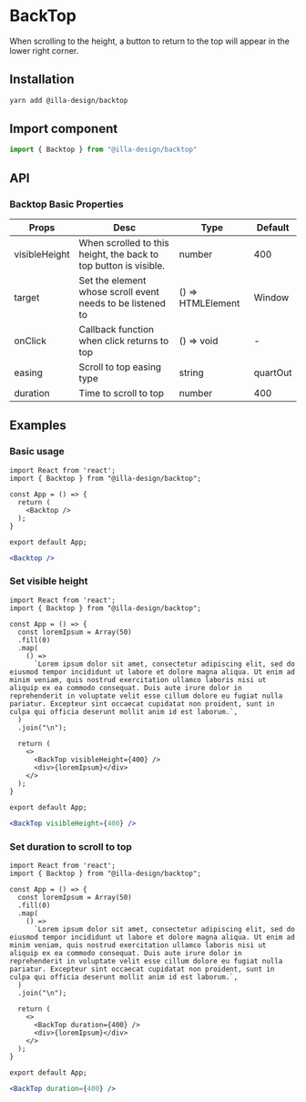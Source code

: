 # BackTop

When scrolling to the height, a button to return to the top will appear in the lower right corner.

## Installation

```bash
yarn add @illa-design/backtop
```

## Import component

```jsx
import { Backtop } from "@illa-design/backtop"
```

## API

### Backtop Basic Properties

| Props         | Desc                                                         | Type              | Default  |
| ------------- | ------------------------------------------------------------ | ----------------- | -------- |
| visibleHeight | When scrolled to this height, the back to top button is visible. | number            | 400      |
| target        | Set the element whose scroll event needs to be listened to   | () => HTMLElement | Window   |
| onClick       | Callback function when click returns to top                  | () => void        | -        |
| easing        | Scroll to top easing type                                    | string            | quartOut |
| duration      | Time to scroll to top                                        | number            | 400      |

## Examples

### Basic usage

```SnackPlayer dependencies=@illa-design/backtop
import React from 'react';
import { Backtop } from "@illa-design/backtop";

const App = () => {
  return (
    <Backtop />
  );
}

export default App;

```

```jsx
<Backtop />
```

### Set visible height

```SnackPlayer dependencies=@illa-design/backtop
import React from 'react';
import { Backtop } from "@illa-design/backtop";

const App = () => {
  const loremIpsum = Array(50)
  .fill(0)
  .map(
    () =>
      `Lorem ipsum dolor sit amet, consectetur adipiscing elit, sed do eiusmod tempor incididunt ut labore et dolore magna aliqua. Ut enim ad minim veniam, quis nostrud exercitation ullamco laboris nisi ut aliquip ex ea commodo consequat. Duis aute irure dolor in reprehenderit in voluptate velit esse cillum dolore eu fugiat nulla pariatur. Excepteur sint occaecat cupidatat non proident, sunt in culpa qui officia deserunt mollit anim id est laborum.`,
  )
  .join("\n");

  return (
    <>
      <BackTop visibleHeight={400} />
      <div>{loremIpsum}</div>
    </>
  );
}

export default App;

```


```jsx
<BackTop visibleHeight={400} />
```

### Set duration to scroll to top

```SnackPlayer dependencies=@illa-design/backtop
import React from 'react';
import { Backtop } from "@illa-design/backtop";

const App = () => {
  const loremIpsum = Array(50)
  .fill(0)
  .map(
    () =>
      `Lorem ipsum dolor sit amet, consectetur adipiscing elit, sed do eiusmod tempor incididunt ut labore et dolore magna aliqua. Ut enim ad minim veniam, quis nostrud exercitation ullamco laboris nisi ut aliquip ex ea commodo consequat. Duis aute irure dolor in reprehenderit in voluptate velit esse cillum dolore eu fugiat nulla pariatur. Excepteur sint occaecat cupidatat non proident, sunt in culpa qui officia deserunt mollit anim id est laborum.`,
  )
  .join("\n");

  return (
    <>
      <BackTop duration={400} />
      <div>{loremIpsum}</div>
    </>
  );
}

export default App;

```

```jsx
<BackTop duration={400} />
```
